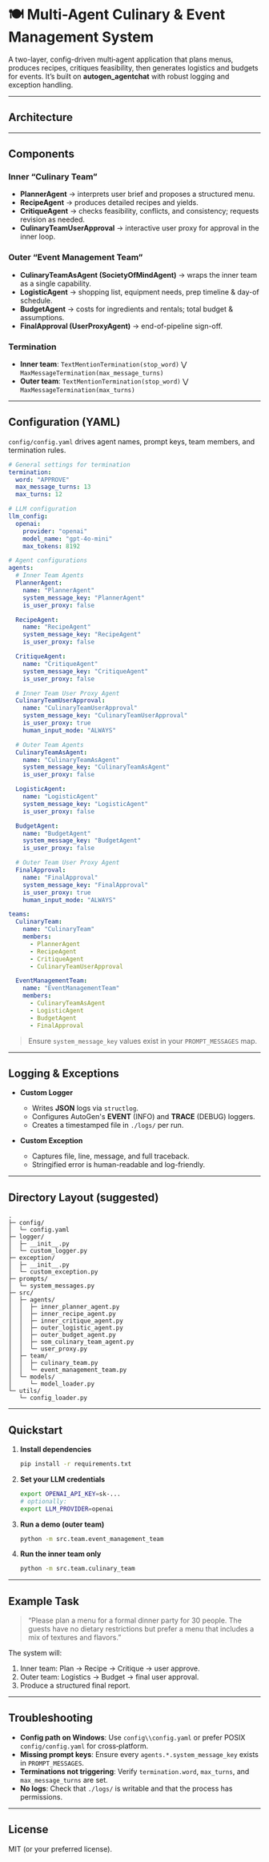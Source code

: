 # 🍽️ Multi-Agent Culinary & Event Management System

A two-layer, config-driven multi‑agent application that plans menus, produces recipes, critiques feasibility, then generates logistics and budgets for events. It’s built on **autogen_agentchat** with robust logging and exception handling.

---

## Architecture


---

## Components

### Inner “Culinary Team”
- **PlannerAgent** → interprets user brief and proposes a structured menu.
- **RecipeAgent** → produces detailed recipes and yields.
- **CritiqueAgent** → checks feasibility, conflicts, and consistency; requests revision as needed.
- **CulinaryTeamUserApproval** → interactive user proxy for approval in the inner loop.

### Outer “Event Management Team”
- **CulinaryTeamAsAgent (SocietyOfMindAgent)** → wraps the inner team as a single capability.
- **LogisticAgent** → shopping list, equipment needs, prep timeline & day-of schedule.
- **BudgetAgent** → costs for ingredients and rentals; total budget & assumptions.
- **FinalApproval (UserProxyAgent)** → end-of-pipeline sign-off.

### Termination
- **Inner team**: `TextMentionTermination(stop_word)` ⋁ `MaxMessageTermination(max_message_turns)`  
- **Outer team**: `TextMentionTermination(stop_word)` ⋁ `MaxMessageTermination(max_turns)`

---

## Configuration (YAML)

`config/config.yaml` drives agent names, prompt keys, team members, and termination rules.

```yaml
# General settings for termination
termination:
  word: "APPROVE"
  max_message_turns: 13
  max_turns: 12

# LLM configuration
llm_config:
  openai:
    provider: "openai"
    model_name: "gpt-4o-mini"
    max_tokens: 8192

# Agent configurations
agents:
  # Inner Team Agents
  PlannerAgent:
    name: "PlannerAgent"
    system_message_key: "PlannerAgent" 
    is_user_proxy: false

  RecipeAgent:
    name: "RecipeAgent"
    system_message_key: "RecipeAgent"
    is_user_proxy: false

  CritiqueAgent:
    name: "CritiqueAgent"
    system_message_key: "CritiqueAgent"
    is_user_proxy: false

  # Inner Team User Proxy Agent
  CulinaryTeamUserApproval:
    name: "CulinaryTeamUserApproval"
    system_message_key: "CulinaryTeamUserApproval"
    is_user_proxy: true
    human_input_mode: "ALWAYS" 

  # Outer Team Agents
  CulinaryTeamAsAgent:
    name: "CulinaryTeamAsAgent"
    system_message_key: "CulinaryTeamAsAgent"
    is_user_proxy: false

  LogisticAgent:
    name: "LogisticAgent"
    system_message_key: "LogisticAgent"
    is_user_proxy: false

  BudgetAgent:
    name: "BudgetAgent"
    system_message_key: "BudgetAgent"
    is_user_proxy: false

  # Outer Team User Proxy Agent
  FinalApproval:
    name: "FinalApproval"
    system_message_key: "FinalApproval"
    is_user_proxy: true
    human_input_mode: "ALWAYS"

teams:
  CulinaryTeam:
    name: "CulinaryTeam"
    members:
      - PlannerAgent
      - RecipeAgent
      - CritiqueAgent
      - CulinaryTeamUserApproval

  EventManagementTeam:
    name: "EventManagementTeam"
    members:
      - CulinaryTeamAsAgent
      - LogisticAgent
      - BudgetAgent
      - FinalApproval
```

> Ensure `system_message_key` values exist in your `PROMPT_MESSAGES` map.

---

## Logging & Exceptions

- **Custom Logger**
  - Writes **JSON** logs via `structlog`.
  - Configures AutoGen's **EVENT** (INFO) and **TRACE** (DEBUG) loggers.
  - Creates a timestamped file in `./logs/` per run.

- **Custom Exception**
  - Captures file, line, message, and full traceback.
  - Stringified error is human-readable and log-friendly.

---

## Directory Layout (suggested)

```
.
├─ config/
│  └─ config.yaml
├─ logger/
│  ├─ __init__.py
│  └─ custom_logger.py
├─ exception/
│  ├─ __init__.py
│  └─ custom_exception.py
├─ prompts/
│  └─ system_messages.py
├─ src/
│  ├─ agents/
│  │  ├─ inner_planner_agent.py
│  │  ├─ inner_recipe_agent.py
│  │  ├─ inner_critique_agent.py
│  │  ├─ outer_logistic_agent.py
│  │  ├─ outer_budget_agent.py
│  │  ├─ som_culinary_team_agent.py
│  │  └─ user_proxy.py
│  ├─ team/
│  │  ├─ culinary_team.py
│  │  └─ event_management_team.py
│  └─ models/
│     └─ model_loader.py
└─ utils/
   └─ config_loader.py
```

---

## Quickstart

1. **Install dependencies**
   ```bash
   pip install -r requirements.txt
   ```

2. **Set your LLM credentials**
   ```bash
   export OPENAI_API_KEY=sk-...
   # optionally:
   export LLM_PROVIDER=openai
   ```

3. **Run a demo (outer team)**
   ```bash
   python -m src.team.event_management_team
   ```

4. **Run the inner team only**
   ```bash
   python -m src.team.culinary_team
   ```

---

## Example Task

> “Please plan a menu for a formal dinner party for 30 people. The guests have no dietary restrictions but prefer a menu that includes a mix of textures and flavors.”

The system will:
1) Inner team: Plan → Recipe → Critique → user approve.  
2) Outer team: Logistics → Budget → final user approval.  
3) Produce a structured final report.

---

## Troubleshooting

- **Config path on Windows**: Use `config\\config.yaml` or prefer POSIX `config/config.yaml` for cross‑platform.
- **Missing prompt keys**: Ensure every `agents.*.system_message_key` exists in `PROMPT_MESSAGES`.
- **Terminations not triggering**: Verify `termination.word`, `max_turns`, and `max_message_turns` are set.
- **No logs**: Check that `./logs/` is writable and that the process has permissions.

---

## License

MIT (or your preferred license).

